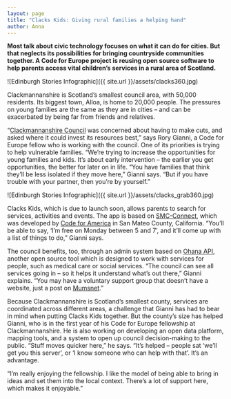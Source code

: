 ```yaml
---
layout: page
title: "Clacks Kids: Giving rural families a helping hand"
author: Anna
---
```


__Most talk about civic technology focuses on what it can do for cities. But that neglects its possibilities for bringing countryside communities together. A Code for Europe project is reusing open source software to help parents access vital children’s services in a rural area of Scotland.__

![Edinburgh Stories Infographic]({{ site.url }}/assets/clacks360.jpg)

Clackmannanshire is Scotland’s smallest council area, with 50,000 residents. Its biggest town, Alloa, is home to 20,000 people. The pressures on young families are the same as they are in cities – and can be exacerbated by being far from friends and relatives.

“[Clackmannanshire Council](http://www.clacksweb.org.uk/) was concerned about having to make cuts, and asked where it could invest its resources best,” says Rory Gianni, a Code for Europe fellow who is working with the council. One of its priorities is trying to help vulnerable families. “We’re trying to increase the opportunities for young families and kids. It’s about early intervention – the earlier you get opportunities, the better for later on in life. “You have families that think they’ll be less isolated if they move here,” Gianni says. “But if you have trouble with your partner, then you’re by yourself.”

![Edinburgh Stories Infographic]({{ site.url }}/assets/clacks_grab360.jpg)

Clacks Kids, which is due to launch soon, allows parents to search for services, activities and events. The app is based on [SMC-Connect](http://www.smc-connect.org/), which was developed by [Code for America](http://www.codeforamerica.org) in San Mateo County, California. “You’ll be able to say, ‘I’m free on Monday between 5 and 7’, and it’ll come up with a list of things to do,” Gianni says.

The council benefits, too, through an admin system based on [Ohana API](http://ohanapi.org/), another open source tool which is designed to work with services for people, such as medical care or social services. “The council can see all services going in – so it helps it understand what’s out there,” Gianni explains. “You may have a voluntary support group that doesn’t have a website, just a post on [Mumsnet](http://www.mumsnet.com/Talk).”

Because Clackmannanshire is Scotland’s smallest county, services are coordinated across different areas, a challenge that Gianni has had to bear in mind when putting Clacks Kids together. But the county’s size has helped Gianni, who is in the first year of his Code for Europe fellowship at Clackmannanshire. He is also working on developing an open data platform, mapping tools, and a system to open up council decision-making to the public. “Stuff moves quicker here,” he says. “It’s helped – people sat ‘we’ll get you this server’, or ‘I know someone who can help with that’. It’s an advantage.

“I’m really enjoying the fellowship. I like the model of being able to bring in ideas and set them into the local context. There’s a lot of support here, which makes it enjoyable.”
